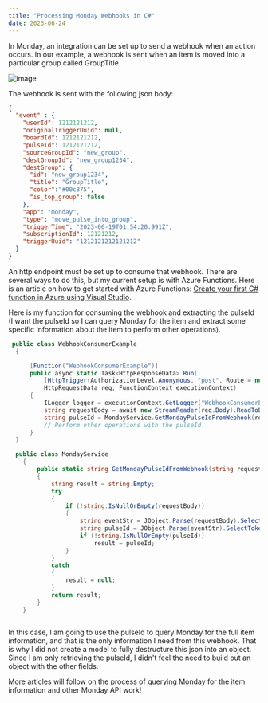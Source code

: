 ```yaml
---
title: "Processing Monday Webhooks in C#"
date: 2023-06-24
---
```


In Monday, an integration can be set up to send a webhook when an action occurs. In our example, a webhook is sent when an item is moved into a particular group called GroupTitle.

![image](https://github.com/mitchellhein25/CSharp-and-React-Insights/assets/58825307/3b06cc13-63b6-4ab9-985c-b82a3596ca00)

The webhook is sent with the following json body:

```json
{
  "event" : { 
    "userId": 1212121212,
    "originalTriggerUuid": null,
    "boardId": 1212121212,
    "pulseId": 1212121212,
    "sourceGroupId": "new_group",
    "destGroupId": "new_group1234",
    "destGroup": {
      "id": "new_group1234",
      "title": "GroupTitle",
      "color":"#00c875",
      "is_top_group": false
    },
    "app": "monday",
    "type": "move_pulse_into_group",
    "triggerTime": "2023-06-19T01:54:20.991Z",
    "subscriptionId": 12121212,
    "triggerUuid": "1212121212121212"
  }
}
```

An http endpoint must be set up to consume that webhook. There are several ways to do this, but my current setup is with Azure Functions. Here is an article on how to get started with Azure Functions: [Create your first C# function in Azure using Visual Studio](https://learn.microsoft.com/en-us/azure/azure-functions/functions-create-your-first-function-visual-studio).

Here is my function for consuming the webhook and extracting the pulseId (I want the pulseId so I can query Monday for the item and extract some specific information about the item to perform other operations).

```csharp
 public class WebhookConsumerExample
  {

      [Function("WebhookConsumerExample")]
      public async static Task<HttpResponseData> Run(
          [HttpTrigger(AuthorizationLevel.Anonymous, "post", Route = null)]
          HttpRequestData req, FunctionContext executionContext)
      {
          ILogger logger = executionContext.GetLogger("WebhookConsumerExample");
          string requestBody = await new StreamReader(req.Body).ReadToEndAsync();
          string pulseId = MondayService.GetMondayPulseIdFromWebhook(requestBody);
          // Perform other operations with the pulseId
      }
  }

  public class MondayService
    {
        public static string GetMondayPulseIdFromWebhook(string requestBody)
        {
            string result = string.Empty;
            try
            {
                if (!string.IsNullOrEmpty(requestBody))
                {
                    string eventStr = JObject.Parse(requestBody).SelectToken("event").ToString();
                    string pulseId = JObject.Parse(eventStr).SelectToken("pulseId").ToString();
                    if (!string.IsNullOrEmpty(pulseId))
                        result = pulseId;
                }
            }
            catch
            {
                result = null;
            }
            return result;
        }
    }
    
```

In this case, I am going to use the pulseId to query Monday for the full item information, and that is the only information I need from this webhook. That is why I did not create a model to fully destructure this json into an object. Since I am only retrieving the pulseId, I didn't feel the need to build out an object with the other fields.

More articles will follow on the process of querying Monday for the item information and other Monday API work!
